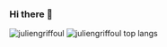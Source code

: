 ### Hi there 👋

<!--
**juliengriffoul/juliengriffoul** is a ✨ _special_ ✨ repository because its `README.md` (this file) appears on your GitHub profile.

Here are some ideas to get you started:

- 🔭 I’m currently working on ...
- 🌱 I’m currently learning ...
- 👯 I’m looking to collaborate on ...
- 🤔 I’m looking for help with ...
- 💬 Ask me about ...
- 📫 How to reach me: ...
- 😄 Pronouns: ...
- ⚡ Fun fact: ...
-->
<img src="https://github-readme-stats.vercel.app/api/?username=juliengriffoul&show_icons=true&hide_border=true&theme=dark&count_private=true" alt="juliengriffoul"/>
<img src="https://github-readme-stats.vercel.app/api/top-langs/?username=juliengriffoul&layout=compact&theme=dark&hide_border=true" alt="juliengriffoul top langs" />
